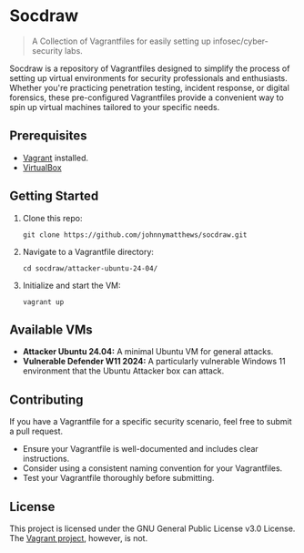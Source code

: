 # Socdraw

> A Collection of Vagrantfiles for easily setting up infosec/cyber-security labs.

Socdraw is a repository of Vagrantfiles designed to simplify the process of setting up virtual environments for security professionals and enthusiasts. Whether you're practicing penetration testing, incident response, or digital forensics, these pre-configured Vagrantfiles provide a convenient way to spin up virtual machines tailored to your specific needs.

## Prerequisites

- [Vagrant](https://developer.hashicorp.com/vagrant/docs/installation) installed.
- [VirtualBox](https://www.virtualbox.org/wiki/Downloads)

## Getting Started

1. Clone this repo:

   ```shell
   git clone https://github.com/johnnymatthews/socdraw.git
   ```

1. Navigate to a Vagrantfile directory:

   ```shell
   cd socdraw/attacker-ubuntu-24-04/
   ```

1. Initialize and start the VM:

   ```shell
   vagrant up
   ```

## Available VMs

- **Attacker Ubuntu 24.04:** A minimal Ubuntu VM for general attacks.
- **Vulnerable Defender W11 2024:** A particularly vulnerable Windows 11 environment that the Ubuntu Attacker box can attack.

## Contributing

If you have a Vagrantfile for a specific security scenario, feel free to submit a pull request.

- Ensure your Vagrantfile is well-documented and includes clear instructions.
- Consider using a consistent naming convention for your Vagrantfiles.
- Test your Vagrantfile thoroughly before submitting.

## License

This project is licensed under the GNU General Public License v3.0 License. The [Vagrant project](https://github.com/hashicorp/vagrant/blob/71150ee3d8c59c2e27acd8278ae0cad99d12f212/LICENSE), however, is not.
